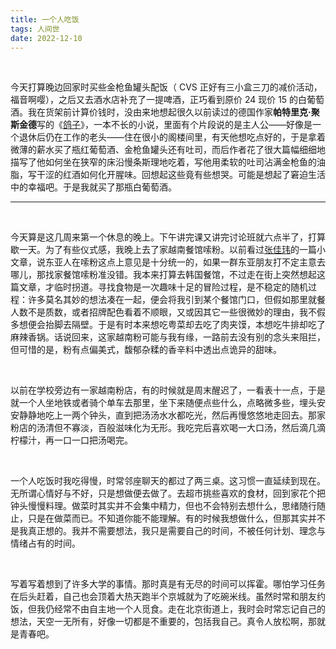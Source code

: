 ```yaml
---
title: 一个人吃饭
tags: 人间世
date: 2022-12-10
---
```


<br/>

今天打算晚边回家时买些金枪鱼罐头配饭（ CVS 正好有三小盒三刀的减价活动，福音啊嘤），之后又去酒水店补充了一提啤酒，正巧看到原价 24 现价 15 的白葡萄酒。我在货架前计算价钱时，没由来地想起很久以前读过的德国作家**帕特里克·聚斯金德**写的《[鸽子](https://book.douban.com/subject/34863427/)》，一本不长的小说，里面有个片段说的是主人公——好像是一个退休后仍在工作的老头——住在很小的阁楼间里，有天他想吃点好的，于是拿着微薄的薪水买了瓶红葡萄酒、金枪鱼罐头还有吐司，而后作者花了很大篇幅细细地描写了他如何坐在狭窄的床沿慢条斯理地吃着，写他用柔软的吐司沾满金枪鱼的油脂，写干涩的红酒如何化开腥味。回想起这些竟有些想哭。可能是想起了窘迫生活中的幸福吧。于是我就买了那瓶白葡萄酒。

---

<br/>

今天算是这几周来第一个休息的晚上。下午讲完课又讲完讨论班就六点半了，打算歇一天。为了有些仪式感，我晚上去了家越南餐馆嗦粉。以前看过[张佳玮](https://www.zhihu.com/people/zhang-jia-wei)的一篇小文章，说东亚人在嗦粉这点上意见是十分统一的，如果一群东亚朋友打不定主意去哪儿，那找家餐馆嗦粉准没错。我本来打算去韩国餐馆，不过走在街上突然想起这篇文章，才临时拐道。寻找食物是一次趣味十足的冒险过程，是不稳定的随机过程：许多莫名其妙的想法凑在一起，便会将我引到某个餐馆门口，但假如那里就餐人数不是质数，或者招牌配色看着不顺眼，又或因其它一些很微妙的理由，我不假多想便会抬脚去隔壁。于是有时本来想吃粤菜却去吃了肉夹馍，本想吃牛排却吃了麻辣香锅。话说回来，这家越南粉可能与我有缘，一路前去没有别的念头来阻拦，但可惜的是，粉有点偏美式，馥郁杂糅的香辛料中透出点诡异的甜味。

<br/>

以前在学校旁边有一家越南粉店，有的时候就是周末醒迟了，一看表十一点，于是就一个人坐地铁或者骑个单车去那里，坐下来随便点些什么，点略微多些，埋头安安静静地吃上一两个钟头，直到把汤汤水水都吃光，然后再慢悠悠地走回去。那家粉店的汤清但不寡淡，百般滋味化为无形。我吃完后喜欢喝一大口汤，然后滴几滴柠檬汁，再一口一口把汤喝完。

<br/>

一个人吃饭时我吃得慢，时常邻座聊天的都过了两三桌。这习惯一直延续到现在。无所谓心情好与不好，只是想做便去做了。去超市挑些喜欢的食材，回到家花个把钟头慢慢料理。做菜时其实并不会集中精力，但也不会特别去想什么，思绪随行随止，只是在做菜而已。不知道你能不能理解。有的时候我想做什么，但那其实并不是我真正想的。我并不需要想法，我只是需要自己的时间，不被任何计划、理念与情绪占有的时间。

<br/>

写着写着想到了许多大学的事情。那时真是有无尽的时间可以挥霍。哪怕学习任务在后头赶着，自己也会顶着大热天跑半个京城就为了吃碗米线。虽然时常和朋友约饭，但我仍经常不由自主地一个人觅食。走在北京街道上，我时会时常忘记自己的想法，天空一无所有，好像一切都是不重要的，包括我自己。真令人放松啊，那就是青春吧。